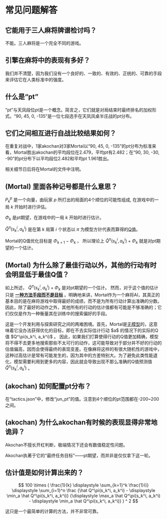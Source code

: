 # 常见问题解答
## 它能用于三人麻将牌谱检讨吗？
不能。三人麻将是一个完全不同的游戏。

## 引擎在麻将中的表现有多好？
我们并不清楚，因为我们没有一个良好的、一致的、有效的、正统的、可靠的手段来评估它在人类标准中的强度。

## 什么是“pt”
“pt”与天凤段位pt是一个概念。简言之，它们就是对局结束时最终排名的加权形式。“90, 45, 0, -135”是一位七段选手在天凤凤桌半庄战的pt分布。

## 它们之间相互进行自战比较结果如何？
在重复对战中，1家akochan对3家Mortal以“90, 45, 0, -135”的pt分布为标准来看，Mortal胜出akochan的平均段位在2.479，平均pt有2.482；在“90, 30, -30, -90”的pt分布下以平均段位2.482和平均pt 1.961胜出。

相关细节日后将在Mortal的文件中注明。

## (Mortal) 里面各种记号都是什么意思？
$P_k^p$ 是一个向量，由玩家 $p$ 所打出的局面的4个顺位的可能性组成, 在游戏中的一局 $k$ 开始时进行评估。

$\Phi_k$ 是pt期望，在游戏中的一局 $k$ 开始时进行估计。

$\hat Q^\pi(s_k^i, a_k^i)$ 是在第 $k$ 
局第 $i$ 
个状态以 $\pi$ 
为模型方针代表而算得的[Q值](https://en.wikipedia.org/wiki/Q-learning)。

Mortal的Q值优化目标是 $\Phi_{k+1} - \Phi_k$ ，
所以理论上 $\hat Q^\pi(s_k^i, a_k^i) + \Phi_k$ 就是对pt期望的一个估计。

## (Mortal) 为什么除了最佳行动以外，其他的行动有时会明显低于最佳Q值？
如上所述， $\hat Q^\pi(s_k^i, a_k^i) + \Phi_k$ 是对pt期望的一个估计。 然而，对于这个值的估计只是
**<ins>一种方法手段而不是目标</ins>**
。明确地来讲，Mortal作为一个麻将AI，其真正的基本目的是在麻将游戏中取得最好的成绩，而不是为所有行动计算出准确的分数。因此，除了最好的动作之外，其他所有的行动的估计值都有可能是不够准确的；它们仅仅是作为一种衡量其在训练中的搜索偏好的手段。

这是一个开发利用与探索研究之间的两难困境。首先，Mortal是[无模型]([https://en.wikipedia.org/wiki/Model-free_(强化学习)](https://en.wikipedia.org/wiki/Model-free_(reinforcement_learning)))的，这意味着它没办法获得优化的目标，即在不去实际估计行动 $a$ 的情况下的实际的Q值 $Q^\pi(s_k^i, a_k^i)$ 。
因此，如果我们打算使得行动的Q值更加精确，模型将不得不去更多地搜索那些不太可行的动作，这可能导致对于部分并不好的行动的估值偏高，因而会使得最终的表现变差。在像麻将这样的有很大随机性的游戏中，这种过高估计是常有可能发生的，因为其中的方差特别大。为了避免此类性能退化，模型需要利用到更多的内容，因此就会导致出现不那么准确的Q值预测值 $\hat Q^\pi(s_k^i, a_k^i)$ 。

## (akochan) 如何配置pt分布？
在“tactics.json”中，修改“jun_pt”的值。注意到4个顺位的pt范围都在-200~200之间。

## (akochan) 为什么akochan有时候的表现显得非常地诡异？
Akochan不擅长开杠判断，极端情况下还会有数值稳定性问题。

Akochan执著于它的“最终任务目标”——pt期望，而并非是仅仅拿下这一轮。

## 估计值是如何计算出来的？
$$
100 \times (
    \frac{1}{k} \displaystyle \sum_{k=1}^k
    \frac{1}{i} \displaystyle \sum_{i=1}^n
    \frac
    {\hat Q^\pi(s_k^i, a_k^i) - \displaystyle \min_a \hat Q^\pi(s_k^i, a_k^i)}
    {\displaystyle \max_a \hat Q^\pi(s_k^i, a_k^i) - \displaystyle \min_a \hat Q^\pi(s_k^i, a_k^i)}
) ^ 2
$$

这只是一个最简单的计算的方法，并不非常可靠。
